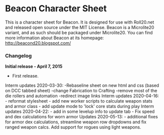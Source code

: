 # Beacon Character Sheet

This is a character sheet for Beacon.  It is designed for
use with Roll20.net and released open source under the MIT License.
Beacon is a Microlite20 variant, and as such should be packaged under Microlite20.
You can find more information about Beacon at its homepage: http://beacond20.blogspot.com/

### Changelog ###

**Initial release - April 7, 2015**
- First release.

Interm updates 2020-03-30:
	-Rebaseline sheet on new html and css (based on DCC tabbed sheet)
	-change Fabrication to Crafting
	-remove most of the die rollers and automation
	-redirect image links
Interm updates 2020-04-16:
	- reformat stylesheet
	- add new worker scripts to calculate weapon stats and armor class
	- add update mode to 'lock' core stats during play
Interm updates 2020-04-22:
	- add in some levelup info to update tab
	- Fix speed and dex calculations for worn armor
Updates 2020-05-13:
	- additional fixes for armor dex calculations, streamline weapon row dropdowns and fix ranged weapon calcs. Add support for rogues using light weapons.